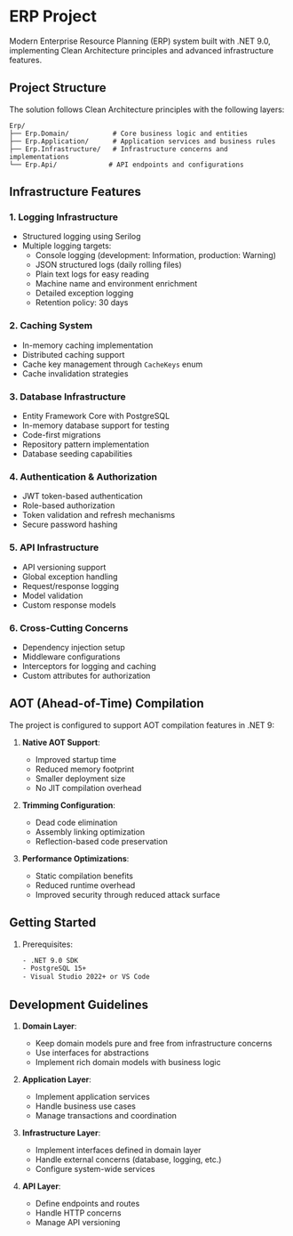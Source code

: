 # ERP Project

Modern Enterprise Resource Planning (ERP) system built with .NET 9.0, implementing Clean Architecture principles and advanced infrastructure features.

## Project Structure

The solution follows Clean Architecture principles with the following layers:

```
Erp/
├── Erp.Domain/           # Core business logic and entities
├── Erp.Application/      # Application services and business rules
├── Erp.Infrastructure/   # Infrastructure concerns and implementations
└── Erp.Api/             # API endpoints and configurations
```
## Infrastructure Features

### 1. Logging Infrastructure
- Structured logging using Serilog
- Multiple logging targets:
  - Console logging (development: Information, production: Warning)
  - JSON structured logs (daily rolling files)
  - Plain text logs for easy reading
  - Machine name and environment enrichment
  - Detailed exception logging
  - Retention policy: 30 days

### 2. Caching System
- In-memory caching implementation
- Distributed caching support
- Cache key management through `CacheKeys` enum
- Cache invalidation strategies

### 3. Database Infrastructure
- Entity Framework Core with PostgreSQL
- In-memory database support for testing
- Code-first migrations
- Repository pattern implementation
- Database seeding capabilities

### 4. Authentication & Authorization
- JWT token-based authentication
- Role-based authorization
- Token validation and refresh mechanisms
- Secure password hashing

### 5. API Infrastructure
- API versioning support
- Global exception handling
- Request/response logging
- Model validation
- Custom response models

### 6. Cross-Cutting Concerns
- Dependency injection setup
- Middleware configurations
- Interceptors for logging and caching
- Custom attributes for authorization

## AOT (Ahead-of-Time) Compilation

The project is configured to support AOT compilation features in .NET 9:

1. **Native AOT Support**:
   - Improved startup time
   - Reduced memory footprint
   - Smaller deployment size
   - No JIT compilation overhead

2. **Trimming Configuration**:
   - Dead code elimination
   - Assembly linking optimization
   - Reflection-based code preservation

3. **Performance Optimizations**:
   - Static compilation benefits
   - Reduced runtime overhead
   - Improved security through reduced attack surface

## Getting Started

1. Prerequisites:
   ```bash
   - .NET 9.0 SDK
   - PostgreSQL 15+
   - Visual Studio 2022+ or VS Code
   ```
## Development Guidelines

1. **Domain Layer**:
   - Keep domain models pure and free from infrastructure concerns
   - Use interfaces for abstractions
   - Implement rich domain models with business logic

2. **Application Layer**:
   - Implement application services
   - Handle business use cases
   - Manage transactions and coordination

3. **Infrastructure Layer**:
   - Implement interfaces defined in domain layer
   - Handle external concerns (database, logging, etc.)
   - Configure system-wide services

4. **API Layer**:
   - Define endpoints and routes
   - Handle HTTP concerns
   - Manage API versioning
